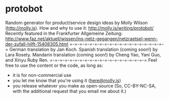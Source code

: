 # protobot
Random generator for product/service design ideas by Molly Wilson (http://molly.is).
How and why to use it: http://molly.is/writing/protobot/
Recently featured in the Frankfurter Allgemeine Zeitung: http://www.faz.net/aktuell/wissen/ins-netz-gegangen/netzraetsel-wenn-der-zufall-hilft-15408305.html
=-=-=-=-=-=-=-=-=-=-=-=-=-=-=-=-=-=-=-=
German translation by Jan Koch.
Spanish translation (coming soon!) by Lara Rosety.
Mandarin translation (coming soon!) by Cheng Yao, Yani Guo, and Xinyu Ruby Ren.
=-=-=-=-=-=-=-=-=-=-=-=-=-=-=-=-=-=-=-=
Feel free to use the content or the code, as long as:
- it is for non-commercial use
- you let me know that you're using it (here@molly.is)
- you release whatever you make as open-source
(So, CC-BY-NC-SA, with the additional request that you email me about it.)
